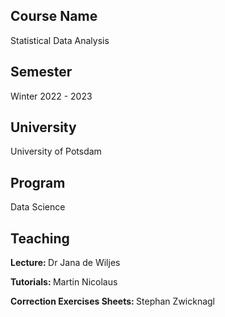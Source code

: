 ## Course Name
Statistical Data Analysis

## Semester
Winter 2022 - 2023

## University 
University of Potsdam

## Program
Data Science

## Teaching
<b> Lecture: </b> Dr Jana de Wiljes

<b> Tutorials: </b> Martin Nicolaus

<b> Correction Exercises Sheets: </b> Stephan Zwicknagl 
